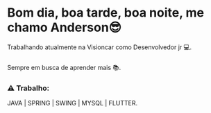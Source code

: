 # Bom dia, boa tarde, boa noite, me chamo Anderson😎

Trabalhando atualmente na Visioncar como Desenvolvedor jr 💻.

###

Sempre em busca de aprender mais 📚.

### ⚠ Trabalho:

JAVA | SPRING | SWING | MYSQL | FLUTTER.

##
